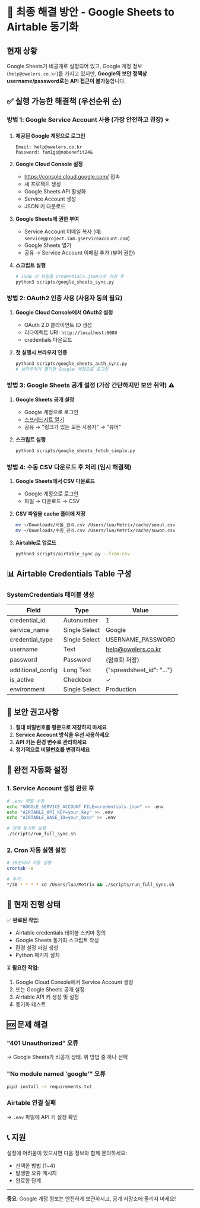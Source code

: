 # 📌 최종 해결 방안 - Google Sheets to Airtable 동기화

## 현재 상황

Google Sheets가 비공개로 설정되어 있고, Google 계정 정보(`help@owelers.co.kr`)를 가지고 있지만, **Google의 보안 정책상 username/password로는 API 접근이 불가능**합니다.

## ✅ 실행 가능한 해결책 (우선순위 순)

### 방법 1: Google Service Account 사용 (가장 안전하고 권장) ⭐

1. **제공된 Google 계정으로 로그인**
   ```
   Email: help@owelers.co.kr
   Password: fam1go@nobenefit24&
   ```

2. **Google Cloud Console 설정**
   - https://console.cloud.google.com/ 접속
   - 새 프로젝트 생성
   - Google Sheets API 활성화
   - Service Account 생성
   - JSON 키 다운로드

3. **Google Sheets에 권한 부여**
   - Service Account 이메일 복사 (예: `service@project.iam.gserviceaccount.com`)
   - Google Sheets 열기
   - 공유 → Service Account 이메일 추가 (뷰어 권한)

4. **스크립트 실행**
   ```bash
   # JSON 키 파일을 credentials.json으로 저장 후
   python3 scripts/google_sheets_sync.py
   ```

### 방법 2: OAuth2 인증 사용 (사용자 동의 필요)

1. **Google Cloud Console에서 OAuth2 설정**
   - OAuth 2.0 클라이언트 ID 생성
   - 리다이렉트 URI: `http://localhost:8080`
   - credentials 다운로드

2. **첫 실행시 브라우저 인증**
   ```bash
   python3 scripts/google_sheets_auth_sync.py
   # 브라우저가 열리면 Google 계정으로 로그인
   ```

### 방법 3: Google Sheets 공개 설정 (가장 간단하지만 보안 취약) ⚠️

1. **Google Sheets 공개 설정**
   - Google 계정으로 로그인
   - [스프레드시트 열기](https://docs.google.com/spreadsheets/d/1qFgOUfID-6aB_yONfHNskNToMNn4xqU3lEQW8RaLhbY)
   - 공유 → "링크가 있는 모든 사용자" → "뷰어"

2. **스크립트 실행**
   ```bash
   python3 scripts/google_sheets_fetch_simple.py
   ```

### 방법 4: 수동 CSV 다운로드 후 처리 (임시 해결책)

1. **Google Sheets에서 CSV 다운로드**
   - Google 계정으로 로그인
   - 파일 → 다운로드 → CSV

2. **CSV 파일을 cache 폴더에 저장**
   ```bash
   mv ~/Downloads/서울_관리.csv /Users/lua/Metrix/cache/seoul.csv
   mv ~/Downloads/수원_관리.csv /Users/lua/Metrix/cache/suwon.csv
   ```

3. **Airtable로 업로드**
   ```bash
   python3 scripts/airtable_sync.py --from-csv
   ```

## 📊 Airtable Credentials Table 구성

### SystemCredentials 테이블 생성

| Field | Type | Value |
|-------|------|-------|
| credential_id | Autonumber | 1 |
| service_name | Single Select | Google |
| credential_type | Single Select | USERNAME_PASSWORD |
| username | Text | help@owelers.co.kr |
| password | Password | (암호화 저장) |
| additional_config | Long Text | {"spreadsheet_id": "..."} |
| is_active | Checkbox | ✓ |
| environment | Single Select | Production |

## 🔐 보안 권고사항

1. **절대 비밀번호를 평문으로 저장하지 마세요**
2. **Service Account 방식을 우선 사용하세요**
3. **API 키는 환경 변수로 관리하세요**
4. **정기적으로 비밀번호를 변경하세요**

## 🚀 완전 자동화 설정

### 1. Service Account 설정 완료 후

```bash
# .env 파일 수정
echo "GOOGLE_SERVICE_ACCOUNT_FILE=credentials.json" >> .env
echo "AIRTABLE_API_KEY=your_key" >> .env
echo "AIRTABLE_BASE_ID=your_base" >> .env

# 전체 동기화 실행
./scripts/run_full_sync.sh
```

### 2. Cron 자동 실행 설정

```bash
# 30분마다 자동 실행
crontab -e

# 추가:
*/30 * * * * cd /Users/lua/Metrix && ./scripts/run_full_sync.sh
```

## 📝 현재 진행 상태

✅ **완료된 작업:**
- Airtable credentials 테이블 스키마 정의
- Google Sheets 동기화 스크립트 작성
- 환경 설정 파일 생성
- Python 패키지 설치

⏳ **필요한 작업:**
1. Google Cloud Console에서 Service Account 생성
2. 또는 Google Sheets 공개 설정
3. Airtable API 키 생성 및 설정
4. 동기화 테스트

## 🆘 문제 해결

### "401 Unauthorized" 오류
→ Google Sheets가 비공개 상태. 위 방법 중 하나 선택

### "No module named 'google'" 오류
```bash
pip3 install -r requirements.txt
```

### Airtable 연결 실패
→ `.env` 파일에 API 키 설정 확인

## 📞 지원

설정에 어려움이 있으시면 다음 정보와 함께 문의하세요:
- 선택한 방법 (1~4)
- 발생한 오류 메시지
- 완료한 단계

---

**중요**: Google 계정 정보는 안전하게 보관하시고, 공개 저장소에 올리지 마세요!
